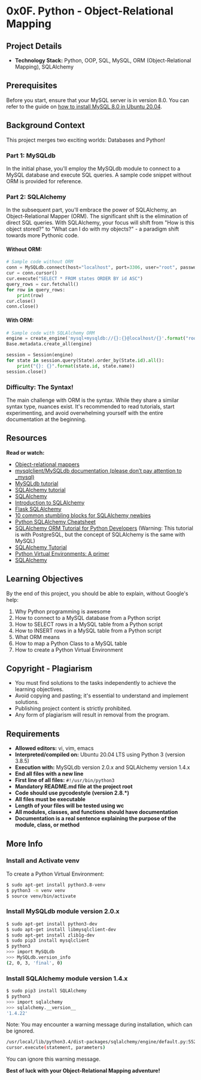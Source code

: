 # 0x0F. Python - Object-Relational Mapping

## Project Details

- **Technology Stack:** Python, OOP, SQL, MySQL, ORM (Object-Relational Mapping), SQLAlchemy

## Prerequisites

Before you start, ensure that your MySQL server is in version 8.0. You can refer to the guide on [how to install MySQL 8.0 in Ubuntu 20.04](https://example-link-to-mysql-installation-guide.com).

## Background Context

This project merges two exciting worlds: Databases and Python!

### Part 1: MySQLdb
In the initial phase, you'll employ the MySQLdb module to connect to a MySQL database and execute SQL queries. A sample code snippet without ORM is provided for reference.

### Part 2: SQLAlchemy
In the subsequent part, you'll embrace the power of SQLAlchemy, an Object-Relational Mapper (ORM). The significant shift is the elimination of direct SQL queries. With SQLAlchemy, your focus will shift from "How is this object stored?" to "What can I do with my objects?" - a paradigm shift towards more Pythonic code.

#### Without ORM:
```python
# Sample code without ORM
conn = MySQLdb.connect(host="localhost", port=3306, user="root", passwd="root", db="my_db", charset="utf8")
cur = conn.cursor()
cur.execute("SELECT * FROM states ORDER BY id ASC")
query_rows = cur.fetchall()
for row in query_rows:
    print(row)
cur.close()
conn.close()
```

#### With ORM:
```python
# Sample code with SQLAlchemy ORM
engine = create_engine('mysql+mysqldb://{}:{}@localhost/{}'.format("root", "root", "my_db"), pool_pre_ping=True)
Base.metadata.create_all(engine)

session = Session(engine)
for state in session.query(State).order_by(State.id).all():
    print("{}: {}".format(state.id, state.name))
session.close()
```

### Difficulty: The Syntax!
The main challenge with ORM is the syntax. While they share a similar syntax type, nuances exist. It's recommended to read tutorials, start experimenting, and avoid overwhelming yourself with the entire documentation at the beginning.

## Resources

**Read or watch:**
- [Object-relational mappers](https://www.fullstackpython.com/sqlalchemy.html)
- [mysqlclient/MySQLdb documentation (please don’t pay attention to \_mysql)](https://mysqlclient.readthedocs.io/user_guide.html#introduction)
- [MySQLdb tutorial](https://www.mikusa.com/python-mysql-docs/introduction.html)
- [SQLAlchemy tutorial](https://docs.sqlalchemy.org/en/13/orm/tutorial.html)
- [SQLAlchemy](https://docs.sqlalchemy.org/en/13/)
- [Introduction to SQLAlchemy](https://github.com/PyMySQL/mysqlclient)
- [Flask SQLAlchemy](https://www.youtube.com/watch?v=woKYyhLCcnU)
- [10 common stumbling blocks for SQLAlchemy newbies](https://www.youtube.com/watch?v=SYG1jQYIxfQ&list=PLXmMXHVSvS-BlLA5beNJojJLlpE0PJgCW)
- [Python SQLAlchemy Cheatsheet](https://example-link-to-sqlalchemy-cheatsheet.com)
- [SQLAlchemy ORM Tutorial for Python Developers](https://auth0.com/blog/sqlalchemy-orm-tutorial-for-python-developers/) (Warning: This tutorial is with PostgreSQL, but the concept of SQLAlchemy is the same with MySQL)
- [SQLAlchemy Tutorial](https://overiq.com/sqlalchemy-101/)
- [Python Virtual Environments: A primer](https://realpython.com/python-virtual-environments-a-primer/)
- [SQLAlchemy](https://www.pythonsheets.com/notes/python-sqlalchemy.html)

## Learning Objectives

By the end of this project, you should be able to explain, without Google's help:

1. Why Python programming is awesome
2. How to connect to a MySQL database from a Python script
3. How to SELECT rows in a MySQL table from a Python script
4. How to INSERT rows in a MySQL table from a Python script
5. What ORM means
6. How to map a Python Class to a MySQL table
7. How to create a Python Virtual Environment

## Copyright - Plagiarism

- You must find solutions to the tasks independently to achieve the learning objectives.
- Avoid copying and pasting; it's essential to understand and implement solutions.
- Publishing project content is strictly prohibited.
- Any form of plagiarism will result in removal from the program.

## Requirements

- **Allowed editors:** vi, vim, emacs
- **Interpreted/compiled on:** Ubuntu 20.04 LTS using Python 3 (version 3.8.5)
- **Execution with:** MySQLdb version 2.0.x and SQLAlchemy version 1.4.x
- **End all files with a new line**
- **First line of all files:** `#!/usr/bin/python3`
- **Mandatory README.md file at the project root**
- **Code should use pycodestyle (version 2.8.*)**
- **All files must be executable**
- **Length of your files will be tested using wc**
- **All modules, classes, and functions should have documentation**
- **Documentation is a real sentence explaining the purpose of the module, class, or method**

## More Info

### Install and Activate venv

To create a Python Virtual Environment:

```bash
$ sudo apt-get install python3.8-venv
$ python3 -m venv venv
$ source venv/bin/activate
```

### Install MySQLdb module version 2.0.x

```bash
$ sudo apt-get install python3-dev
$ sudo apt-get install libmysqlclient-dev
$ sudo apt-get install zlib1g-dev
$ sudo pip3 install mysqlclient
$ python3
>>> import MySQLdb
>>> MySQLdb.version_info
(2, 0, 3, 'final', 0)
```

### Install SQLAlchemy module version 1.4.x

```bash
$ sudo pip3 install SQLAlchemy
$ python3
>>> import sqlalchemy
>>> sqlalchemy.__version__
'1.4.22'
```

Note: You may encounter a warning message during installation, which can be ignored.

```bash
/usr/local/lib/python3.4/dist-packages/sqlalchemy/engine/default.py:552: Warning: (1681, "'@@SESSION.GTID_EXECUTED' is deprecated and will be removed in a future release.")
cursor.execute(statement, parameters)
```

You can ignore this warning message.

**Best of luck with your Object-Relational Mapping adventure!**
